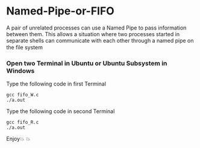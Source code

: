 # Named-Pipe-or-FIFO
A pair of unrelated processes can use a Named Pipe to pass information between them. This allows a situation where two processes started in separate shells can communicate with each other through a named pipe on the ﬁle system


### Open two Terminal in Ubuntu or Ubuntu Subsystem in Windows
Type the following code in first Terminal
```
gcc fifo_W.c
./a.out
```
Type the following code in second Terminal
```
gcc fifo_R.c
./a.out
```

Enjoy💥 💥

